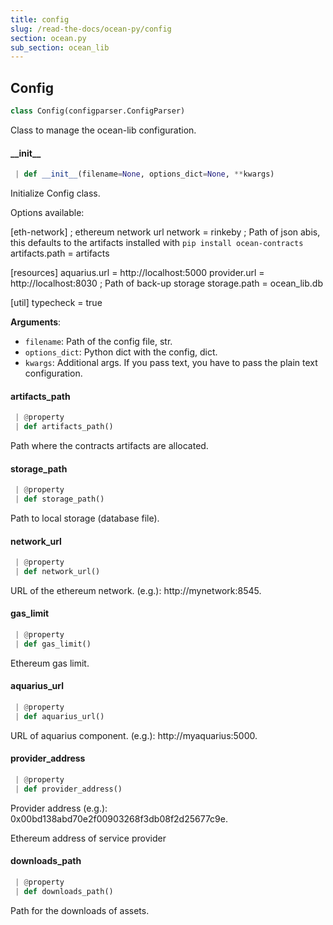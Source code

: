 ```yaml
---
title: config
slug: /read-the-docs/ocean-py/config
section: ocean.py
sub_section: ocean_lib
---
```

## Config

```python
class Config(configparser.ConfigParser)
```

Class to manage the ocean-lib configuration.

#### \_\_init\_\_

```python
 | def __init__(filename=None, options_dict=None, **kwargs)
```

Initialize Config class.

Options available:

[eth-network]
; ethereum network url
network = rinkeby
; Path of json abis, this defaults to the artifacts installed with `pip install ocean-contracts`
artifacts.path = artifacts

[resources]
aquarius.url = http://localhost:5000
provider.url = http://localhost:8030
; Path of back-up storage
storage.path = ocean_lib.db

[util]
typecheck = true

**Arguments**:

- `filename`: Path of the config file, str.
- `options_dict`: Python dict with the config, dict.
- `kwargs`: Additional args. If you pass text, you have to pass the plain text configuration.

#### artifacts\_path

```python
 | @property
 | def artifacts_path()
```

Path where the contracts artifacts are allocated.

#### storage\_path

```python
 | @property
 | def storage_path()
```

Path to local storage (database file).

#### network\_url

```python
 | @property
 | def network_url()
```

URL of the ethereum network. (e.g.): http://mynetwork:8545.

#### gas\_limit

```python
 | @property
 | def gas_limit()
```

Ethereum gas limit.

#### aquarius\_url

```python
 | @property
 | def aquarius_url()
```

URL of aquarius component. (e.g.): http://myaquarius:5000.

#### provider\_address

```python
 | @property
 | def provider_address()
```

Provider address (e.g.): 0x00bd138abd70e2f00903268f3db08f2d25677c9e.

Ethereum address of service provider

#### downloads\_path

```python
 | @property
 | def downloads_path()
```

Path for the downloads of assets.

